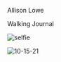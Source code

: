 

Allison Lowe

Walking Journal



![selfie](https://github.com/ebelabrie/walking/blob/main/selfie.png)



![10-15-21](https://github.com/ebelabrie/walking/blob/main/10-15-21.png)

